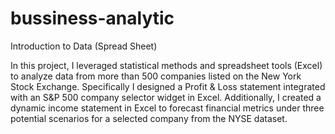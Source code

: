 # bussiness-analytic
Introduction to Data (Spread Sheet)

In this project, I leveraged statistical methods and spreadsheet tools (Excel) to analyze data from more than 500 companies listed on the New York Stock Exchange. Specifically
I designed a Profit & Loss statement integrated with an S&P 500 company selector widget in Excel. 
Additionally, I created a dynamic income statement in Excel to forecast financial metrics under three potential scenarios for a selected company from the NYSE dataset. 

